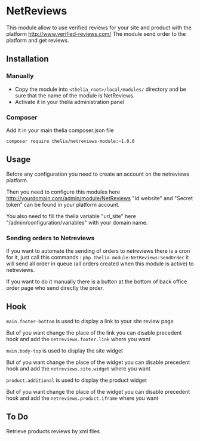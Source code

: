 # NetReviews

This module allow to use verified reviews for your site and product with the platform http://www.verified-reviews.com/
The module send order to the platform and get reviews.

## Installation

### Manually

* Copy the module into ```<thelia_root>/local/modules/``` directory and be sure that the name of the module is NetReviews.
* Activate it in your thelia administration panel

### Composer

Add it in your main thelia composer.json file

```
composer require thelia/netreviews-module:~1.0.0
```

## Usage

Before any configuration you need to create an account on the netreviews platform.

Then you need to configure this modules here http://yourdomain.com/admin/module/NetReviews
"Id website" and "Secret token" can be found in your platform account.

You also need to fill the thelia variable "url_site" here "/admin/configuration/variables" with your domain name.

### Sending orders to Netreviews
If you want to automate the sending of orders to netreviews there is a cron for it, just call this commands : ```php Thelia module:NetReviews:SendOrder``` 
it will send all order in queue (all orders created when this module is active) to netreviews.

If you want to do it manually there is a button at the bottom of back office order page who send directly the order.

## Hook

```main.footer-bottom``` is used to display a link to your site review page

But of you want change the place of the link you can disable precedent hook and add the ```netreviews.footer.link``` where you want

```main.body-top``` is used to display the site widget

But of you want change the place of the widget you can disable precedent hook and add the ```netreviews.site.widget``` where you want

```product.additional``` is used to display the product widget

But of you want change the place of the widget you can disable precedent hook and add the ```netreviews.product.iframe``` where you want

## To Do 
Retrieve products reviews by xml files